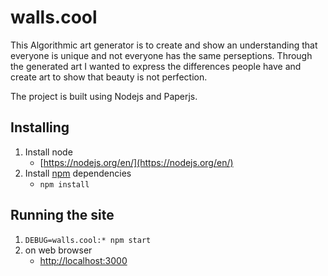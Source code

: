 # walls.cool

This Algorithmic art generator is to create and show an understanding that everyone is unique and not everyone has the same perseptions. 
Through the generated art I wanted to express the differences people have and create art to show that beauty is not perfection.

The project is built using Nodejs and Paperjs.
## Installing
1. Install node
    * [https://nodejs.org/en/](https://nodejs.org/en/)
1. Install [npm](https://www.npmjs.org) dependencies
    * `npm install`

## Running the site
1. `DEBUG=walls.cool:* npm start`
1. on web browser 
   * [http://localhost:3000](http://localhost:3000)


